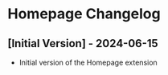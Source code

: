 # Homepage Changelog

## [Initial Version] - 2024-06-15

- Initial version of the Homepage extension